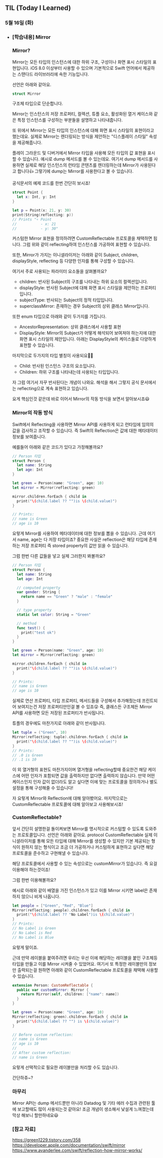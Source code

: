 ## TIL (Today I Learned)

### 5월 16일 (화)    

- ### [학습내용] Mirror

    ### Mirror?

    Mirror는 모든 타입의 인스턴스에 대한 하위 구조, 구성이나 화면 표시 스타일의 표현입니다.
    iOS 8.0 이상부터 사용할 수 있으며 기본적으로 Swift 언어에서 제공하는 스탠다드 라이브러리에 속한 기능입니다.

    선언은 아래와 같아요.
    ```swift
    struct Mirror
    ```
    구조체 타입으로 단순합니다.

    Mirror는 인스턴스의 저장 프로퍼티, 컬렉션, 튜플 요소, 활성화된 열거 케이스와 같은 특정 인스턴스를 구성하는 부분들을 설명하고 나타내줍니다.

    또 위에서 Mirror는 모든 타입의 인스턴스에 대해 화면 표시 스타일의 표현이라고 했는데요.
    실제로 Mirror는 렌더링되는 방식을 제안하는 "디스플레이 스타일" 속성을 제공해줍니다.

    플레이 그라운드 및 디버거에서 Mirror 타입을 사용해 모든 타입의 값 표현을 표시할 수 있습니다.
    예시로 dump 메서드를 볼 수 있는데요.
    여기서 dump 메서드를 사용하면 실제로 해당 인스턴스의 런타임 콘텐츠를 렌더링하는데 Mirror가 사용된다고 합니다👍
    그렇기에 dump는 Mirror를 사용한다고 볼 수 있습니다.

    공식문서의 예제 코드를 한번 간단히 보시죠!
    ```swift
    struct Point {
      let x: Int, y: Int
    }

    let p = Point(x: 21, y: 30)
    print(String(reflecting: p))
    // Prints "▿ Point
    //           - x: 21
    //           - y: 30"
    ```
    커스텀한 Mirror 표현을 정의하려면 CustomReflectable 프로토콜을 채택하면 됩니다.
    그럼 위와 같이 reflecting하여 인스턴스를 가공하여 표현할 수 있습니다.

    또한, Mirror가 가지는 이니셜라이저는 아래와 같이 Subject, children, displayStyle, reflecting 등 다양한 인자를 통해 구성할 수 있습니다.

    여기서 주로 사용되는 파라미터 요소들을 살펴볼까요?
    - children: 반사된 Subject의 구조를 나타내는 하위 요소의 컬렉션입니다.
    - displayStyle: 반사된 Subject에 대해 화면 표시 스타일을 제안하는 프로퍼티입니다.
    - subjectType: 반사되는 Subject의 정적 타입입니다.
    - superclassMirror: 존재하는 경우 Subject의 상위 클래스 Mirror입니다.

    또한 enum 타입으로 아래와 같이 두가지를 가집니다.
    - AncestorRepresentation: 상위 클래스에서 사용할 표현
    - DisplayStyle: Mirror의 Subject가 어떻게 해석되어 보여져야 하는지에 대한 화면 표시 스타일의 제안입니다.
    아래는 DisplayStyle의 케이스들로 다양하게 표현할 수 있습니다.


    마지막으로 두가지의 타입 별칭이 사용되요🙋🏻
    - Child: 반사된 인스턴스 구조의 요소입니다.
    - Children: 하위 구조를 나타내는데 사용되는 타입입니다.

    자 그럼 여기서 자꾸 반사된다는 개념이 나와요.
    해석을 해서 그렇지 공식 문서에서는 reflecting으로 계속 표현하고 있습니다.

    요게 핵심인것 같은데 바로 이어서 Mirror의 작동 방식을 보면서 알아보시죠😃

    ### Mirror의 작동 방식

    Swift에서 Reflecting을 사용하면 Mirror API를 사용하게 되고 런타임에 임의의 값을 검사하고 조작할 수 있습니다.
    즉 Swift의 Reflection은 값에 대한 메타데이터 정보를 보여줍니다.

    예를들어 아래와 같은 코드가 있다고 가정해볼까요?
    ```swift
    // Person 타입
    struct Person {
      let name: String
      let age: Int
    }

    let green = Person(name: "Green", age: 10)
    let mirror = Mirror(reflecting: green)

    mirror.children.forEach { child in
      print("\(child.label ?? "")is \(child.value)")
    }

    // Prints:
    // name is Green
    // age is 10
    ```
    요렇게 Mirror를 사용하여 메타데이터에 대한 정보를 뽑을 수 있습니다.
    근데 여기서 name, age는 다 저장 타입이죠?
    중요한 사실은 reflection은 해당 타입에 존재하는 저장 프로퍼티 즉 stored property의 값만 읽을 수 있습니다.

    그럼 한번 다른 값들을 넣고 실제 그러한지 봐볼까요?
    ```swift
    // Person 타입
    struct Person {
      let name: String
      let age: Int

      // computed property
      var gender: String { 
        return name == "Green" ? "male" : "female"
      }

      // type property
      static let color: String = "Green"

      // method
      func test() {
        print("test ok")
      }
    }

    let green = Person(name: "Green", age: 10)
    let mirror = Mirror(reflecting: green)

    mirror.children.forEach { child in
      print("\(child.label ?? "")is \(child.value)")
    }

    // Prints:
    // name is Green
    // age is 10
    ```
    실제로 연산 프로퍼티, 타입 프로퍼티, 메서드들을 구성해서 추가해줬는데 프린트되어 보여지는건 저장 프로퍼티만인걸 볼 수 있죠😲
    즉, 클래스든 구조체든 Mirror API를 사용하면 모든 저장된 프로퍼티가 반사됩니다.

    튜플의 경우에도 마찬가지로 아래와 같이 반사됩니다.
    ```swift
    let tuple = ("Green", 10)
    Mirror(reflecting: tuple).children.forEach { child in
      print("\(child.label ?? "")is \(child.value)")
    }
    // Prints:
    // .0 is Green
    // .1 is 10
    ```
    이 외 열거형의 표현도 마찬가지이며 열거형을 reflecting할때 중요한건 해당 케이스에 어떤 인자가 포함되면 값을 출력하지만 없다면 출력하지 않습니다.
    만약 어떤 케이스인지 인자 값이 없더라도 알고 싶다면 이에 맞는 프로토콜을 정의하거나 별도 설정을 통해 구성해줄 수 있습니다!

    자 요렇게 Mirror와 Reflection에 대해 알아봤어요. 
    마지막으로는 CustomReflectable 프로토콜에 대해 알아보고 사용해보시죠!

    ### CustomReflectable?

    앞서 간단히 설명한걸 돌이켜보면 Mirror를 명시적으로 커스텀할 수 있도록 도와주는 프로토콜입니다.
    선언은 아래와 같아요.
    protocol CustomReflectable
    실제 이니셜라이저를 통해 모든 타입에 대해 Mirror를 생성할 수 있지만 기본 제공되는 형식이 원하지 않는 형식이고 조금 더 가공하거나 커스텀하게 표현하고 싶다면 해당 프로토콜을 준수하고 구현해낼 수 있습니다.

    해당 프로토콜에서 사용할 수 있는 속성으로는 customMirror가 있습니다.
    즉 요걸 이용해야 하는것이죠!

    그럼 한번 이용해볼까요?

    예시로 아래와 같이 배열을 가진 인스턴스가 있고 이를 Mirror 시키면 label은 존재하지 않으니 비게 나옵니다.
    ```swift
    let people = ["Green", "Red", "Blue"]
    Mirror(reflecting: people).children.forEach { child in
      print("\(child.label ?? "No Label")is \(child.value)")
    }
    // Prints:
    // No Label is Green
    // No Label is Red
    // No Label is Blue
    ```
    요렇게 말이죠.

    근데 만약 레이블을 붙여주려면 우리는 우선 이에 해당하는 레이블을 붙인 구조체등 타입을 만들고 이를 Mirror 시켜줄 수 있었어요.
    여기서 또 특정한 레이블만의 정보만 출력되는걸 원하면 아래와 같이 CustomReflectable 프로토콜을 채택해 사용할 수 있습니다.
    ```swift
    extension Person: CustomReflectable {
      public var customMirror: Mirror {
        return Mirror(self, children: ["name": name])
      }
    }

    let green = Person(name: "Green", age: 10)
    Mirror(reflecting: green).children.forEach { child in
      print("\(child.label ?? "") is \(child.value)")
    }

    // Before custom reflection:
    // name is Green
    // age is 10
    //
    // After custom reflection:
    // name is Green
    ```
    요렇게 선택적으로 필요한 레이블만을 처리할 수도 있습니다.

    간단하쥬~?

    ### 마무리

    Mirror API는 dump 메서드뿐만 아니라 Datadog 및 기타 에러 수집과 관련된 툴에 보고할때도 많이 사용되는것 같아요!
    조금 개념이 생소해서 낯설게 느껴졌는데 막상 해보니 할만하네요😃

    ### [참고 자료]

   https://green1229.tistory.com/358    https://developer.apple.com/documentation/swift/mirror   https://www.avanderlee.com/swift/reflection-how-mirror-works/    
    


